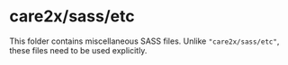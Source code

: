 # care2x/sass/etc

This folder contains miscellaneous SASS files. Unlike `"care2x/sass/etc"`, these files
need to be used explicitly.
